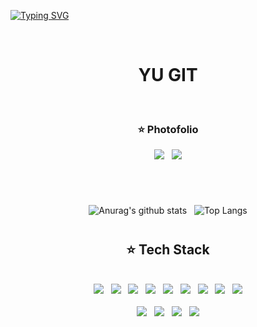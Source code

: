 [![Typing SVG](https://readme-typing-svg.demolab.com?font=Fira+Code&pause=1000&color=00F771&width=435&lines=Hi+there+%F0%9F%91%8B)](https://git.io/typing-svg)

<br/>

<div align="center">

<h1>YU GIT</h1>

<br/>
 <h3> ⭐️ Photofolio </h3>

  <a href="https://www.notion.so/3ee0115e3a524592b5bce756f44e1c70" target="_blank"><img src="https://img.shields.io/badge/notion-000000?style=flat-square&logo=notion&logoColor=white"/></a>
  &nbsp;
  <a href="https://boysz.atlassian.net/wiki/people/712020:cde00fdf-cf1f-4b5b-a3a1-9aab7e0a9d35" target="_blank"><img src="https://img.shields.io/badge/Confluence-172B4D?style=flat-square&logo=Confluence&logoColor=white"/></a> 
  
</div>

#

<br/>

<div align="center">
  
  ![Anurag's github stats](https://github-readme-stats.vercel.app/api?username=Deko252&show_icons=true&theme=tokyonight)
  &nbsp;
  ![Top Langs](https://github-readme-stats.vercel.app/api/top-langs/?username=Deko252&layout=compact&theme=tokyonight)

</div>

#

<div align="center">
  
  ## ⭐️ Tech Stack
  
<br/>

<div>
  <img src="https://img.shields.io/badge/HTML-c71a36?style=flat&logo=html5&logoColor=white">
  &nbsp;
  <img src="https://img.shields.io/badge/CSS-1572B6?style=flat&logo=css3&logoColor=white">
  &nbsp;
  <img src="https://img.shields.io/badge/java script-F7DF1E?style=flat&logo=javascript&logoColor=black">
  &nbsp;
  <img src="https://img.shields.io/badge/REACT-61DAFB?style=flat&logo=react&logoColor=white">
  &nbsp;
  <img src="https://img.shields.io/badge/Axios-5A29E4?style=flat&logo=Axios&logoColor=white">
  &nbsp;
  <img src="https://img.shields.io/badge/reactrouter-CA4245?style=flat&logo=reactrouter&logoColor=white">
  &nbsp;
  <img src="https://img.shields.io/badge/greensock-88CE02?style=flat&logo=greensock&logoColor=white">
  &nbsp;
  <img src="https://img.shields.io/badge/recoil-5A29E4?style=flat&logo=recoil&logoColor=white">
  &nbsp;
  <img src="https://img.shields.io/badge/jstl-F8DC75?style=flat&logo=jstl&logoColor=black">
  <br/>
  <br/>
  <img src="https://img.shields.io/badge/java-007396?style=flat&logo=java&logoColor=white">
  &nbsp;
  <img src="https://img.shields.io/badge/mysql-4479A1?style=flat&logo=mysql&logoColor=white">
  &nbsp;
  <img src="https://img.shields.io/badge/spring_boot-6DB33F?style=flat&logo=spring&logoColor=white"> 
  &nbsp;
  <img src="https://img.shields.io/badge/Mybaits-2496ED?style=flat&logo=mybaits&logoColor=white">
</div>
  
</div>


<!--
**Deko252/Deko252** is a ✨ _special_ ✨ repository because its `README.md` (this file) appears on your GitHub profile.

Here are some ideas to get you started:

- 🔭 I’m currently working on ...
- 🌱 I’m currently learning ...
- 👯 I’m looking to collaborate on ...
- 🤔 I’m looking for help with ...
- 💬 Ask me about ...
- 📫 How to reach me: ...
- 😄 Pronouns: ...
- ⚡ Fun fact: ...
-->
